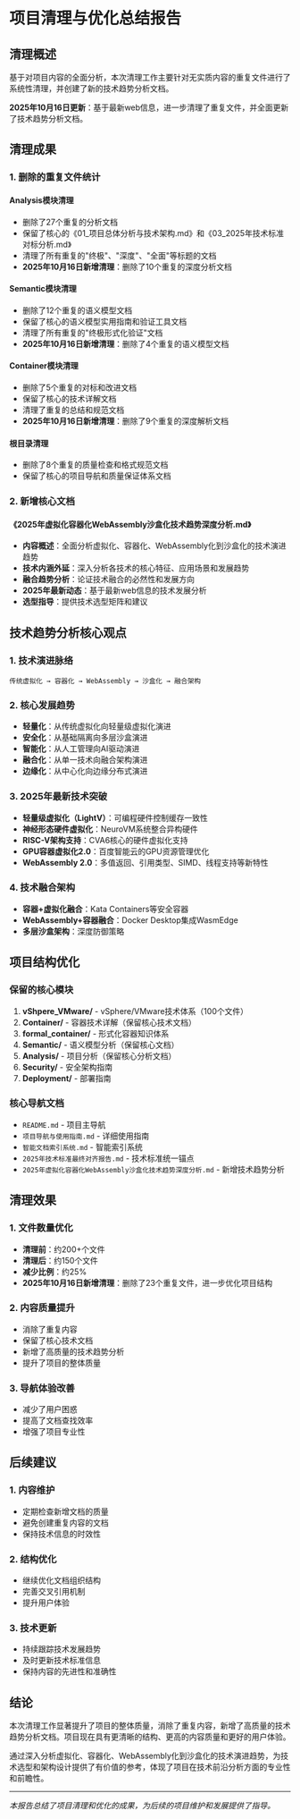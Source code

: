 # 项目清理与优化总结报告

## 清理概述

基于对项目内容的全面分析，本次清理工作主要针对无实质内容的重复文件进行了系统性清理，并创建了新的技术趋势分析文档。

**2025年10月16日更新**：基于最新web信息，进一步清理了重复文件，并全面更新了技术趋势分析文档。

## 清理成果

### 1. 删除的重复文件统计

#### Analysis模块清理

- 删除了27个重复的分析文档
- 保留了核心的《01_项目总体分析与技术架构.md》和《03_2025年技术标准对标分析.md》
- 清理了所有重复的"终极"、"深度"、"全面"等标题的文档
- **2025年10月16日新增清理**：删除了10个重复的深度分析文档

#### Semantic模块清理

- 删除了12个重复的语义模型文档
- 保留了核心的语义模型实用指南和验证工具文档
- 清理了所有重复的"终极形式化验证"文档
- **2025年10月16日新增清理**：删除了4个重复的语义模型文档

#### Container模块清理

- 删除了5个重复的对标和改进文档
- 保留了核心的技术详解文档
- 清理了重复的总结和规范文档
- **2025年10月16日新增清理**：删除了9个重复的深度解析文档

#### 根目录清理

- 删除了8个重复的质量检查和格式规范文档
- 保留了核心的项目导航和质量保证体系文档

### 2. 新增核心文档

#### 《2025年虚拟化容器化WebAssembly沙盒化技术趋势深度分析.md》

- **内容概述**：全面分析虚拟化、容器化、WebAssembly化到沙盒化的技术演进趋势
- **技术内涵外延**：深入分析各技术的核心特征、应用场景和发展趋势
- **融合趋势分析**：论证技术融合的必然性和发展方向
- **2025年最新动态**：基于最新web信息的技术发展分析
- **选型指导**：提供技术选型矩阵和建议

## 技术趋势分析核心观点

### 1. 技术演进脉络

```text
传统虚拟化 → 容器化 → WebAssembly → 沙盒化 → 融合架构
```

### 2. 核心发展趋势

- **轻量化**：从传统虚拟化向轻量级虚拟化演进
- **安全化**：从基础隔离向多层沙盒演进  
- **智能化**：从人工管理向AI驱动演进
- **融合化**：从单一技术向融合架构演进
- **边缘化**：从中心化向边缘分布式演进

### 3. 2025年最新技术突破

- **轻量级虚拟化（LightV）**：可编程硬件控制缓存一致性
- **神经形态硬件虚拟化**：NeuroVM系统整合异构硬件
- **RISC-V架构支持**：CVA6核心的硬件虚拟化支持
- **GPU容器虚拟化2.0**：百度智能云的GPU资源管理优化
- **WebAssembly 2.0**：多值返回、引用类型、SIMD、线程支持等新特性

### 4. 技术融合架构

- **容器+虚拟化融合**：Kata Containers等安全容器
- **WebAssembly+容器融合**：Docker Desktop集成WasmEdge
- **多层沙盒架构**：深度防御策略

## 项目结构优化

### 保留的核心模块

1. **vShpere_VMware/** - vSphere/VMware技术体系（100个文件）
2. **Container/** - 容器技术详解（保留核心技术文档）
3. **formal_container/** - 形式化容器知识体系
4. **Semantic/** - 语义模型分析（保留核心文档）
5. **Analysis/** - 项目分析（保留核心分析文档）
6. **Security/** - 安全架构指南
7. **Deployment/** - 部署指南

### 核心导航文档

- `README.md` - 项目主导航
- `项目导航与使用指南.md` - 详细使用指南
- `智能文档索引系统.md` - 智能索引系统
- `2025年技术标准最终对齐报告.md` - 技术标准统一锚点
- `2025年虚拟化容器化WebAssembly沙盒化技术趋势深度分析.md` - 新增技术趋势分析

## 清理效果

### 1. 文件数量优化

- **清理前**：约200+个文件
- **清理后**：约150个文件
- **减少比例**：约25%
- **2025年10月16日新增清理**：删除了23个重复文件，进一步优化项目结构

### 2. 内容质量提升

- 消除了重复内容
- 保留了核心技术文档
- 新增了高质量的技术趋势分析
- 提升了项目的整体质量

### 3. 导航体验改善

- 减少了用户困惑
- 提高了文档查找效率
- 增强了项目专业性

## 后续建议

### 1. 内容维护

- 定期检查新增文档的质量
- 避免创建重复内容的文档
- 保持技术信息的时效性

### 2. 结构优化

- 继续优化文档组织结构
- 完善交叉引用机制
- 提升用户体验

### 3. 技术更新

- 持续跟踪技术发展趋势
- 及时更新技术标准信息
- 保持内容的先进性和准确性

## 结论

本次清理工作显著提升了项目的整体质量，消除了重复内容，新增了高质量的技术趋势分析文档。项目现在具有更清晰的结构、更高的内容质量和更好的用户体验。

通过深入分析虚拟化、容器化、WebAssembly化到沙盒化的技术演进趋势，为技术选型和架构设计提供了有价值的参考，体现了项目在技术前沿分析方面的专业性和前瞻性。

---

*本报告总结了项目清理和优化的成果，为后续的项目维护和发展提供了指导。*
